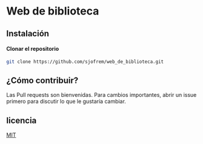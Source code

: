 # Web de biblioteca
## Instalación
#### Clonar el repositorio
```` bash
git clone https://github.com/sjofrem/web_de_biblioteca.git
````
## ¿Cómo contribuir?
Las Pull requests son bienvenidas. Para cambios importantes, abrir un issue primero para discutir lo que le gustaría cambiar.
## licencia
[MIT](https://choosealicense.com/licenses/mit/)

